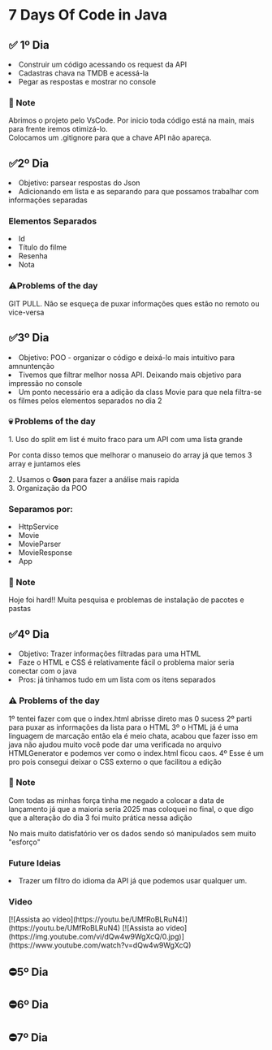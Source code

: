 ﻿# 7 Days Of Code in Java
<h2> ✅ 1º Dia</h2>
<li>Construir um código acessando os request da API</li>
<li>Cadastras chava na TMDB e acessá-la</li>
<li>Pegar as respostas e mostrar no console</li>
<h3>📌 Note</h3>
Abrimos o projeto pelo VsCode. Por inicio toda código está na main, mais para frente iremos otimizá-lo.</br>
Colocamos um .gitignore para que a chave API não apareça.

<h2>✅2º Dia</h2>
<li>Objetivo: parsear respostas do Json</li>
<li>Adicionando em lista e as separando para que possamos trabalhar com informações separadas</li>
<h3>Elementos Separados</h3>
<li>Id</li>
<li>Título do filme</li>
<li>Resenha</li>
<li>Nota</li>
<h3>⚠️Problems of the day</h3>
GIT PULL. Não se esqueça de puxar informações ques estão no remoto ou vice-versa


<h2>✅3º Dia</h2>
<li>Objetivo: POO - organizar o código e deixá-lo mais intuitivo para amnuntenção</li>
<li>Tivemos que filtrar melhor nossa API. Deixando mais objetivo para impressão no console</li>
<li>Um ponto necessário era a adição da class Movie para que nela filtra-se os filmes pelos elementos separados no dia 2</li>

<h3>💀 Problems of the day</h3>
1. Uso do split em list é muito fraco para um API com uma lista grande
<p> Por conta disso temos que melhorar o manuseio do array já que temos 3 array e juntamos eles</p>
2. Usamos o <strong>Gson</strong> para fazer a análise mais rapida</br>
3. Organização da POO
<h3>Separamos por:</h3>
<li>HttpService</li>
<li>Movie</li>
<li>MovieParser</li>
<li>MovieResponse</li>
<li>App</li>

<h3>📌 Note</h3>
<p>Hoje foi hard!! Muita pesquisa e problemas de instalação de pacotes e pastas</p>

<h2>✅4º Dia</h2>
<li>Objetivo: Trazer informações filtradas para uma HTML</li>
<li>Faze o HTML e CSS é relativamente fácil o problema maior seria conectar com o java</li>
<li>Pros: já tinhamos tudo em um lista com os itens separados</li>

<h3> ⚠️ Problems of the day</h3>
1º tentei fazer com que o index.html abrisse direto mas 0 sucess
2º parti para puxar as informações da lista para o HTML
3º o HTML já é uma linguagem de marcação então ela é meio chata, acabou que fazer isso em java não ajudou muito você pode dar uma verificada no arquivo HTMLGenerator e podemos ver como o index.html ficou caos.
4º Esse é um pro pois consegui deixar o CSS externo o que facilitou a edição

<h3> 📌 Note </h3>
<p>Com todas as minhas força tinha me negado a colocar a data de lançamento já que a maioria seria 2025 mas coloquei no final, o que digo que a alteração do dia 3 foi muito prática nessa adição</p>
<p>No mais muito datisfatório ver os dados sendo só manipulados sem muito "esforço"</p>

<h3>Future Ideias</h3>
<li>Trazer um filtro do idioma da API já que podemos usar qualquer um.</li>

<h3>Video</h3>
[![Assista ao vídeo](https://youtu.be/UMfRoBLRuN4)](https://youtu.be/UMfRoBLRuN4)
[![Assista ao vídeo](https://img.youtube.com/vi/dQw4w9WgXcQ/0.jpg)](https://www.youtube.com/watch?v=dQw4w9WgXcQ)



<h2>⛔5º Dia</h2>
<h2>⛔6º Dia</h2>
<h2>⛔7º Dia</h2>
